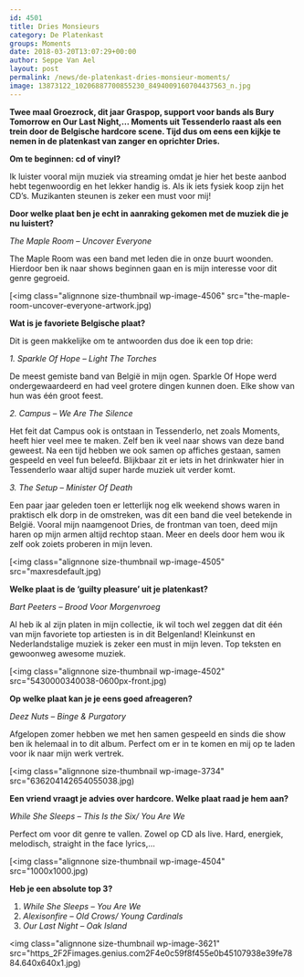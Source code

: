 ```yaml
---
id: 4501
title: Dries Monsieurs 
category: De Platenkast
groups: Moments
date: 2018-03-20T13:07:29+00:00
author: Seppe Van Ael
layout: post
permalink: /news/de-platenkast-dries-monsieur-moments/
image: 13873122_10206887700855230_8494009160704437563_n.jpg
---
```

**Twee maal Groezrock, dit jaar Graspop, support voor bands als Bury Tomorrow en Our Last Night,&#8230; Moments uit Tessenderlo raast als een trein door de Belgische hardcore scene. Tijd dus om eens een kijkje te nemen in de platenkast van zanger en oprichter Dries.**

**Om te beginnen: cd of vinyl?**

Ik luister vooral mijn muziek via streaming omdat je hier het beste aanbod hebt tegenwoordig en het lekker handig is. Als ik iets fysiek koop zijn het CD’s. Muzikanten steunen is zeker een must voor mij!

**Door welke plaat ben je echt in aanraking gekomen met de muziek die je nu luistert?**

_The Maple Room – Uncover Everyone_

The Maple Room was een band met leden die in onze buurt woonden. Hierdoor ben ik naar shows beginnen gaan en is mijn interesse voor dit genre gegroeid.

[<img class="alignnone size-thumbnail wp-image-4506" src="the-maple-room-uncover-everyone-artwork.jpg)

**Wat is je favoriete Belgische plaat?**

Dit is geen makkelijke om te antwoorden dus doe ik een top drie:

_1. Sparkle Of Hope – Light The Torches_

De meest gemiste band van België in mijn ogen. Sparkle Of Hope werd ondergewaardeerd en had veel grotere dingen kunnen doen. Elke show van hun was één groot feest.

_2. Campus – We Are The Silence_

Het feit dat Campus ook is ontstaan in Tessenderlo, net zoals Moments, heeft hier veel mee te maken. Zelf ben ik veel naar shows van deze band geweest. Na een tijd hebben we ook samen op affiches gestaan, samen gespeeld en veel fun beleefd. Blijkbaar zit er iets in het drinkwater hier in Tessenderlo waar altijd super harde muziek uit verder komt.

_3. The Setup – Minister Of Death_

Een paar jaar geleden toen er letterlijk nog elk weekend shows waren in praktisch elk dorp in de omstreken, was dit een band die veel betekende in België. Vooral mijn naamgenoot Dries, de frontman van toen, deed mijn haren op mijn armen altijd rechtop staan. Meer en deels door hem wou ik zelf ook zoiets proberen in mijn leven.

[<img class="alignnone size-thumbnail wp-image-4505" src="maxresdefault.jpg)

**Welke plaat is de ‘guilty pleasure’ uit je platenkast?**

_Bart Peeters – Brood Voor Morgenvroeg_

Al heb ik al zijn platen in mijn collectie, ik wil toch wel zeggen dat dit één van mijn favoriete top artiesten is in dit Belgenland! Kleinkunst en Nederlandstalige muziek is zeker een must in mijn leven. Top teksten en gewoonweg awesome muziek.

[<img class="alignnone size-thumbnail wp-image-4502" src="5430000340038-0600px-front.jpg)

**Op welke plaat kan je je eens goed afreageren?**

_Deez Nuts – Binge & Purgatory_ 

Afgelopen zomer hebben we met hen samen gespeeld en sinds die show ben ik helemaal in to dit album. Perfect om er in te komen en mij op te laden voor ik naar mijn werk vertrek.

[<img class="alignnone size-thumbnail wp-image-3734" src="636204142654055038.jpg)

**Een vriend vraagt je advies over hardcore. Welke plaat raad je hem aan?**

_While She Sleeps – This Is the Six/ You Are We_

Perfect om voor dit genre te vallen. Zowel op CD als live. Hard, energiek, melodisch, straight in the face lyrics,…

[<img class="alignnone size-thumbnail wp-image-4504" src="1000x1000.jpg)

**Heb je een absolute top 3?**

  1. _While She Sleeps – You Are We_
  2. _Alexisonfire – Old Crows/ Young Cardinals_
  3. _Our Last Night – Oak Island_

<img class="alignnone size-thumbnail wp-image-3621" src="https_2F2Fimages.genius.com2F4e0c59f8f455e0b45107938e39fe7884.640x640x1.jpg)
